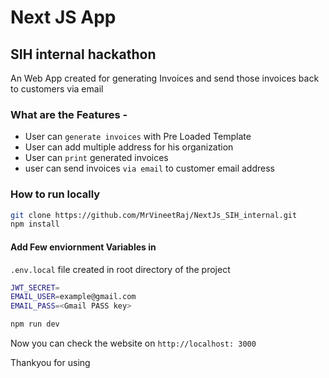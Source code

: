 # Next JS App
## SIH internal hackathon

An Web App created for generating Invoices and send those invoices back to customers via email

### What are the Features -
- User can `generate invoices` with Pre Loaded Template
- User can add multiple address for his organization
- User can `print` generated invoices 
- user can send invoices `via email` to customer email address 

### How to run locally
```bash
git clone https://github.com/MrVineetRaj/NextJs_SIH_internal.git
npm install 
```

#### Add Few enviornment Variables in 
`.env.local` file created in root directory of the project
```bash
JWT_SECRET=
EMAIL_USER=example@gmail.com
EMAIL_PASS=<Gmail PASS key>
```



```bash 
npm run dev
```

Now you can check the website on `http://localhost:
3000 `

Thankyou for using